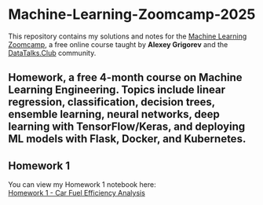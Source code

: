 # Machine-Learning-Zoomcamp-2025
This repository contains my solutions and notes for the [Machine Learning Zoomcamp](https://github.com/DataTalksClub/machine-learning-zoomcamp), 
a free online course taught by **Alexey Grigorev** and the [DataTalks.Club](https://datatalks.club/) community.

## Homework, a free 4-month course on Machine Learning Engineering. Topics include linear regression, classification, decision trees, ensemble learning, neural networks, deep learning with TensorFlow/Keras, and deploying ML models with Flask, Docker, and Kubernetes.

## Homework 1

You can view my Homework 1 notebook here:  
[Homework 1 - Car Fuel Efficiency Analysis](https://github.com/aykahsay/Machine-Learning-Zoomcamp-2025/blob/main/Home_works/Homework%201.ipynb)
